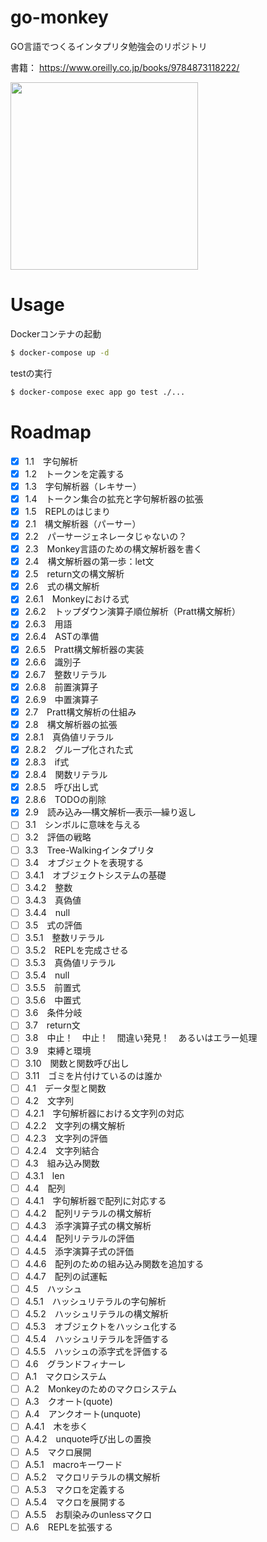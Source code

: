 # go-monkey
GO言語でつくるインタプリタ勉強会のリポジトリ

書籍： https://www.oreilly.co.jp/books/9784873118222/

<a href="https://www.oreilly.co.jp/books/9784873118222/"><img width="300" src="https://user-images.githubusercontent.com/11070996/92040375-ac10d500-edb1-11ea-879a-0cdcb2e488f5.png"></a>

# Usage

Dockerコンテナの起動

```bash
$ docker-compose up -d
```

testの実行

```bash
$ docker-compose exec app go test ./...
```

# Roadmap
- [x] 1.1　字句解析
- [x] 1.2　トークンを定義する
- [x] 1.3　字句解析器（レキサー）
- [x] 1.4　トークン集合の拡充と字句解析器の拡張
- [x] 1.5　REPLのはじまり
- [x] 2.1　構文解析器（パーサー）
- [x] 2.2　パーサージェネレータじゃないの？
- [x] 2.3　Monkey言語のための構文解析器を書く
- [x] 2.4　構文解析器の第一歩：let文
- [x] 2.5　return文の構文解析
- [x] 2.6　式の構文解析
- [x] 2.6.1　Monkeyにおける式
- [x] 2.6.2　トップダウン演算子順位解析（Pratt構文解析）
- [x] 2.6.3　用語
- [x] 2.6.4　ASTの準備
- [x] 2.6.5　Pratt構文解析器の実装
- [x] 2.6.6　識別子
- [x] 2.6.7　整数リテラル
- [x] 2.6.8　前置演算子
- [x] 2.6.9　中置演算子
- [x] 2.7　Pratt構文解析の仕組み
- [x] 2.8　構文解析器の拡張
- [x] 2.8.1　真偽値リテラル
- [x] 2.8.2　グループ化された式
- [x] 2.8.3　if式
- [x] 2.8.4　関数リテラル
- [x] 2.8.5　呼び出し式
- [x] 2.8.6　TODOの削除
- [x] 2.9　読み込み―構文解析―表示―繰り返し
- [ ] 3.1　シンボルに意味を与える
- [ ] 3.2　評価の戦略
- [ ] 3.3　Tree-Walkingインタプリタ
- [ ] 3.4　オブジェクトを表現する
- [ ] 3.4.1　オブジェクトシステムの基礎
- [ ] 3.4.2　整数
- [ ] 3.4.3　真偽値
- [ ] 3.4.4　null
- [ ] 3.5　式の評価
- [ ] 3.5.1　整数リテラル
- [ ] 3.5.2　REPLを完成させる
- [ ] 3.5.3　真偽値リテラル
- [ ] 3.5.4　null
- [ ] 3.5.5　前置式
- [ ] 3.5.6　中置式
- [ ] 3.6　条件分岐
- [ ] 3.7　return文
- [ ] 3.8　中止！　中止！　間違い発見！　あるいはエラー処理
- [ ] 3.9　束縛と環境
- [ ] 3.10　関数と関数呼び出し
- [ ] 3.11　ゴミを片付けているのは誰か
- [ ] 4.1　データ型と関数
- [ ] 4.2　文字列
- [ ] 4.2.1　字句解析器における文字列の対応
- [ ] 4.2.2　文字列の構文解析
- [ ] 4.2.3　文字列の評価
- [ ] 4.2.4　文字列結合
- [ ] 4.3　組み込み関数
- [ ] 4.3.1　len
- [ ] 4.4　配列
- [ ] 4.4.1　字句解析器で配列に対応する
- [ ] 4.4.2　配列リテラルの構文解析
- [ ] 4.4.3　添字演算子式の構文解析
- [ ] 4.4.4　配列リテラルの評価
- [ ] 4.4.5　添字演算子式の評価
- [ ] 4.4.6　配列のための組み込み関数を追加する
- [ ] 4.4.7　配列の試運転
- [ ] 4.5　ハッシュ
- [ ] 4.5.1　ハッシュリテラルの字句解析
- [ ] 4.5.2　ハッシュリテラルの構文解析
- [ ] 4.5.3　オブジェクトをハッシュ化する
- [ ] 4.5.4　ハッシュリテラルを評価する
- [ ] 4.5.5　ハッシュの添字式を評価する
- [ ] 4.6　グランドフィナーレ
- [ ] A.1　マクロシステム
- [ ] A.2　Monkeyのためのマクロシステム
- [ ] A.3　クオート(quote)
- [ ] A.4　アンクオート(unquote)
- [ ] A.4.1　木を歩く
- [ ] A.4.2　unquote呼び出しの置換
- [ ] A.5　マクロ展開
- [ ] A.5.1　macroキーワード
- [ ] A.5.2　マクロリテラルの構文解析
- [ ] A.5.3　マクロを定義する
- [ ] A.5.4　マクロを展開する
- [ ] A.5.5　お馴染みのunlessマクロ
- [ ] A.6　REPLを拡張する
